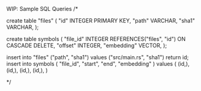 
WIP: Sample SQL Queries
/*

create table "files" (
"id" INTEGER PRIMARY KEY,
"path" VARCHAR,
"sha1" VARCHAR,
);

create table symbols (
"file_id" INTEGER REFERENCES("files", "id") ON CASCADE DELETE,
"offset" INTEGER,
"embedding" VECTOR,
);

insert into "files" ("path", "sha1") values ("src/main.rs", "sha1") return id;
insert into symbols (
"file_id",
"start",
"end",
"embedding"
) values (
(id,),
(id,),
(id,),
(id,),
)


*/
